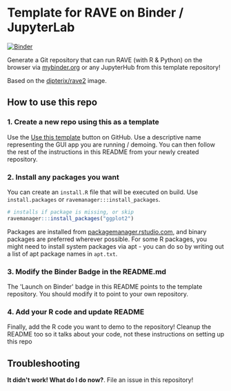 # Template for RAVE on Binder / JupyterLab

[![Binder](https://mybinder.org/badge_logo.svg)](https://mybinder.org/v2/gh/dipterix/rave-binder/HEAD)

Generate a Git repository that can run RAVE (with R & Python) on
the browser via [mybinder.org](https://mybinder.org) or any JupyterHub
from this template repository!

Based on the [dipterix/rave2](https://hub.docker.com/r/dipterix/rave2)
image.

## How to use this repo

### 1. Create a new repo using this as a template

Use the [Use this template](https://docs.github.com/en/repositories/creating-and-managing-repositories/creating-a-repository-from-a-template#creating-a-repository-from-a-template)
button on GitHub. Use a descriptive name representing the
GUI app you are running / demoing. You can then follow the rest of
the instructions in this README from your newly created repository.

### 2. Install any packages you want

You can create an `install.R` file that will be executed on build.
Use `install.packages` or `ravemanager:::install_packages`.

```R
# installs if package is missing, or skip
ravemanager:::install_packages("ggplot2")
```

Packages are installed from [packagemanager.rstudio.com](https://packagemanager.rstudio.com/client/#/),
and binary packages are preferred wherever possible. For some R packages,
you might need to install system packages via apt - you can do so by writing
out a list of apt package names in `apt.txt`.

### 3. Modify the Binder Badge in the README.md

The 'Launch on Binder' badge in this README points to the template repository.
You should modify it to point to your own repository. 

### 4. Add your R code and update README

Finally, add the R code you want to demo to the repository! Cleanup the README
too so it talks about your code, not these instructions on setting up this repo

## Troubleshooting

**It didn't work! What do I do now?**. File an issue in this repository!

